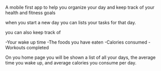 A mobile first app to help you organize your day and keep track of your health and fitness goals

when you start a new day you can lists your tasks for that day.

you can also keep track of

-Your wake up time
-The foods you have eaten
-Calories consumed
-Workouts completed

On you home page you will be shown a list of all your days, the average time you wake up, and average calories you consume per day.
